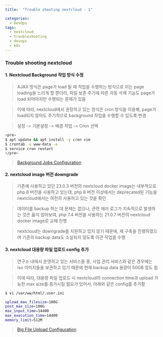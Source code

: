 ```yaml
---
title:  "Trouble shooting nextcloud - 1"

categories:
  - DevOps
tags:
  - nextcloud
  - troubleshooting
  - devops
  - k8s
---
```


### Trouble shooting nextcloud

#### 1. Nextcloud Background 작업 방식 수정

> AJAX 방식은 page가 load 될 때 작업을 수행하는 방식으로 이는 page loading을 느리게 할 뿐더러, 파일 보존 주기에 따른 자동 삭제 기능도 page가 load 되어야지만 수행되는 문제가 있음

> 이에 따라, nextcloud에서 권장하고 있는 방식은 cron 방식을 이용해, page가 load되지 않아도 주기적으로 background 작업을 수행할 수 있도록 변경

> 설정 -> 기본설정 -> 배경 작업 -> Cron 선택

```bash
<pre>
$ apt update && apt install -y cron vim
$ crontab -u www-data -e
$ service cron restart
</pre>
```

> [Background Jobs Configuration](https://docs.nextcloud.com/server/latest/admin_manual/configuration_server/background_jobs_configuration.html)

#### 2. nextcloud image 버전 downgrade

> 기존에 사용하고 있던 23.0.3 버전의 nextcloud docker image는 내부적으로 php 8 버전을 사용하고 있는데, php 8 버전 이상에서는 deprecated된 기능을 nextcloud에서는 여전히 사용하고 있는 것을 확인

> 데이터를 backup 하는 데 문제는 없으나, 관련 에러 로그가 지속적으로 발생하는 것은 옳지 않아보여, php 7.4 버전을 사용하는 21.0.7 버전의 nextcloud docker image로 교체 진행

> nextcloud는 downgrade를 지원하고 있지 않기 때문에, 재 구축을 진행하였으며 기존의 backup data도 소실되지 않도록 이관 작업을 수행

#### 3. nextcloud 대용량 파일 업로드 config 추가

> 연구소 내에서 운영하고 있는 서비스들 중, 사업 관리 서비스와 같은 경우에는 iso 이미지들을 보관하고 있기 때문에 현재 backup data 용량이 50GB 정도 됨

> 이에 따라, 대용량 파일 업로드 시 nextcloud의 connection time과 upload 가능한 max size를 증가시킬 필요가 있어서, 아래와 같은 config를 추가함

```bash
$ vi /var/ww/html/.user.ini

upload_max_filesize=100G
post_max_size=100G
max_input_time=14400
max_execution_time=14400
memory_limit=512M
```

> [Big File Upload Configuration](https://docs.nextcloud.com/server/latest/admin_manual/configuration_files/big_file_upload_configuration.html)
